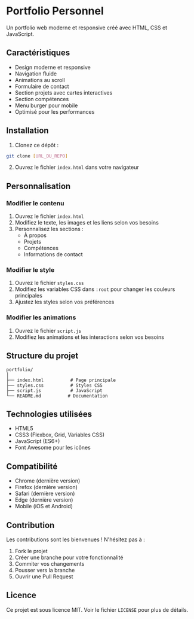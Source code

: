 # Portfolio Personnel

Un portfolio web moderne et responsive créé avec HTML, CSS et JavaScript.

## Caractéristiques

- Design moderne et responsive
- Navigation fluide
- Animations au scroll
- Formulaire de contact
- Section projets avec cartes interactives
- Section compétences
- Menu burger pour mobile
- Optimisé pour les performances

## Installation

1. Clonez ce dépôt :

```bash
git clone [URL_DU_REPO]
```

2. Ouvrez le fichier `index.html` dans votre navigateur

## Personnalisation

### Modifier le contenu

1. Ouvrez le fichier `index.html`
2. Modifiez le texte, les images et les liens selon vos besoins
3. Personnalisez les sections :
   - À propos
   - Projets
   - Compétences
   - Informations de contact

### Modifier le style

1. Ouvrez le fichier `styles.css`
2. Modifiez les variables CSS dans `:root` pour changer les couleurs principales
3. Ajustez les styles selon vos préférences

### Modifier les animations

1. Ouvrez le fichier `script.js`
2. Modifiez les animations et les interactions selon vos besoins

## Structure du projet

```
portfolio/
│
├── index.html          # Page principale
├── styles.css          # Styles CSS
├── script.js           # JavaScript
└── README.md          # Documentation
```

## Technologies utilisées

- HTML5
- CSS3 (Flexbox, Grid, Variables CSS)
- JavaScript (ES6+)
- Font Awesome pour les icônes

## Compatibilité

- Chrome (dernière version)
- Firefox (dernière version)
- Safari (dernière version)
- Edge (dernière version)
- Mobile (iOS et Android)

## Contribution

Les contributions sont les bienvenues ! N'hésitez pas à :

1. Fork le projet
2. Créer une branche pour votre fonctionnalité
3. Commiter vos changements
4. Pousser vers la branche
5. Ouvrir une Pull Request

## Licence

Ce projet est sous licence MIT. Voir le fichier `LICENSE` pour plus de détails.
